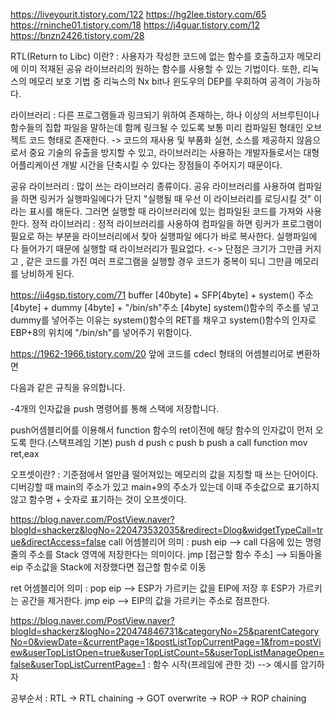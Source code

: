 https://liveyourit.tistory.com/122
https://hg2lee.tistory.com/65
https://rninche01.tistory.com/18
https://j4guar.tistory.com/12
https://bnzn2426.tistory.com/28


RTL(Return to Libc) 이란? : 사용자가 작성한 코드에 없는 함수를 호출하고자 메모리에 이미 적재된 공유 라이브러리의 원하는 함수를 
사용할 수 있는 기법이다. 또한, 리눅스의 메모리 보호 기법 중 리눅스의 Nx bit나 윈도우의 DEP를 우회하여 공격이 가능하다.

라이브러리 : 다른 프로그램들과 링크되기 위하여 존재하는, 하나 이상의 서브루틴이나 함수들의 집합 파일을 말하는데 함께 링크될 수 있도록 보통 미리 컴파일된 형태인 오브젝트 코드 형태로 존재한다.
-> 코드의 재사용 및 부품화 실현, 소스를 제공하지 않음으로서 중요 기술의 유출을 방지할 수 있고, 라이브러리는 사용하는 개발자들로서는 대형 어플리케이션 개발 시간을 단축시킬 수 있다는 장점들이 주어지기 때문이다. 

공유 라이브러리 : 많이 쓰는 라이브러리 종류이다. 공유 라이브러리를 사용하여 컴파일을 하면 링커가 실행파일에다가 단지 "실행될 때 우선 이 라이브러리를 로딩시킬 것" 이라는 표시를 해둔다. 그러면 실행할 때 라이브러리에 있는 컴파일된 코드를 가져와 사용한다.
정적 라이브러리 : 정적 라이브러리를 사용하여 컴파일을 하면 링커가 프로그램이 필요로 하는 부분을 라이브러리에서 찾아 실행파일 에다가 바로 복사한다. 실행파일에 다 들어가기 때문에 실행할 때 라이브러리가 필요없다. <-> 단점은 크기가 그만큼 커지고 , 같은 코드를 가진 여러 프로그램을 실행할 경우 코드가 중복이 되니 그만큼 메모리를 낭비하게 된다.


https://ii4gsp.tistory.com/71
buffer [40byte] + SFP[4byte] + system() 주소 [4byte] + dummy [4byte] + "/bin/sh"주소 [4byte]
system()함수의 주소를 넣고 dummy를 넣어주는 이유는 system()함수의 RET를 채우고 system()함수의 인자로 EBP+8의 위치에 "/bin/sh"를 넣어주기 위함이다.


https://1962-1966.tistory.com/20
앞에 코드를 cdecl 형태의 어셈블리어로 변환하면

다음과 같은 규칙을 유의합니다.

 -4개의 인자값을 push 명령어를 통해 스택에 저장합니다.

push어셈블리어를 이용해서 function 함수의 ret이전에 해당 함수의 인자값이 먼저 오도록 한다.(스택프레임 기본)
push    d
push    c
push    b
push    a
call    function
mov     ret,eax

오프셋이란? : 기준점에서 얼만큼 떨어져있는 메모리의 값을 지칭할 때 쓰는 단어이다.
디버깅할 때 main의 주소가 있고 main+9의 주소가 있는데 이때 주솟값으로 표기하지 않고 
함수명 + 숫자로 표기하는 것이 오프셋이다. 

https://blog.naver.com/PostView.naver?blogId=shackerz&logNo=220473532035&redirect=Dlog&widgetTypeCall=true&directAccess=false
call 어셈블리어 의미 : push eip --> call 다음에 있는 명령줄의 주소를 Stack 영역에 저장한다는 의미이다.
                      jmp [접근할 함수 주소] --> 되돌아올 eip 주소값을 Stack에 저장했다면 접근할 함수로 이동
                      
ret 어셈블리어 의미 : pop eip --> ESP가 가르키는 값을 EIP에 저장 후 ESP가 가르키는 공간을 제거한다.
                     jmp eip --> EIP의 값을 가르키는 주소로 점프한다.
                     
                    
                    
                    
https://blog.naver.com/PostView.naver?blogId=shackerz&logNo=220474846731&categoryNo=25&parentCategoryNo=0&viewDate=&currentPage=1&postListTopCurrentPage=1&from=postView&userTopListOpen=true&userTopListCount=5&userTopListManageOpen=false&userTopListCurrentPage=1 : 함수 시작(프레임에 관한 것) --> 예시를 암기하자                    

                     
공부순서 : RTL -> RTL chaining -> GOT overwrite -> ROP -> ROP chaining
